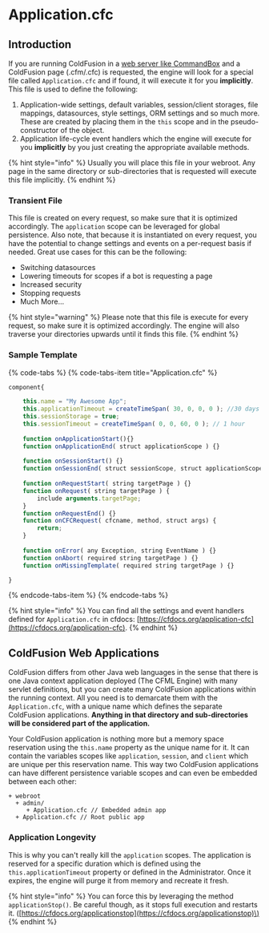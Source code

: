 # Application.cfc

## Introduction

If you are running ColdFusion in a [web server like CommandBox](https://commandbox.ortusbooks.com/embedded-server) and a ColdFusion page \(.cfm/.cfc\)  is requested, the engine will look for a special file called `Application.cfc` and if found, it will execute it for you **implicitly**.  This file is used to define the following:

1. Application-wide settings, default variables, session/client storages, file mappings, datasources, style settings, ORM settings and so much more. These are created by placing them in the `this` scope and in the pseudo-constructor of the object.
2. Application life-cycle event handlers which the engine will execute for you **implicitly** by you just creating the appropriate available methods.

{% hint style="info" %}
Usually you will place this file in your webroot.  Any page in the same directory or sub-directories that is requested will execute this file implicitly.
{% endhint %}

### Transient File

This file is created on every request, so make sure that it is optimized accordingly.  The `application` scope can be leveraged for global persistence.  Also note, that because it is instantiated on every request, you have the potential to change settings and events on a per-request basis if needed.  Great use cases for this can be the following:

* Switching datasources
* Lowering timeouts for scopes if a bot is requesting a page
* Increased security
* Stopping requests
* Much More...

{% hint style="warning" %}
Please note that this file is execute for every request, so make sure it is optimized accordingly.  The engine will also traverse your directories upwards until it finds this file.
{% endhint %}

### Sample Template

{% code-tabs %}
{% code-tabs-item title="Application.cfc" %}
```javascript
component{

    this.name = "My Awesome App";
    this.applicationTimeout = createTimeSpan( 30, 0, 0, 0 ); //30 days
    this.sessionStorage = true;
    this.sessionTimeout = createTimeSpan( 0, 0, 60, 0 ); // 1 hour
    
    function onApplicationStart(){}
    function onApplicationEnd( struct applicationScope ) {}
    
    function onSessionStart() {}
    function onSessionEnd( struct sessionScope, struct applicationScope ) {}
    
    function onRequestStart( string targetPage ) {}
    function onRequest( string targetPage ) {
        include arguments.targetPage;
    }
    function onRequestEnd() {}
    function onCFCRequest( cfcname, method, struct args) { 
        return;
    } 
    
    function onError( any Exception, string EventName ) {}
    function onAbort( required string targetPage ) {} 
    function onMissingTemplate( required string targetPage ) {}

}
```
{% endcode-tabs-item %}
{% endcode-tabs %}

{% hint style="info" %}
You can find all the settings and event handlers defined for `Application.cfc` in cfdocs: [https://cfdocs.org/application-cfc](https://cfdocs.org/application-cfc). 
{% endhint %}

## ColdFusion Web Applications

ColdFusion differs from other Java web languages in the sense that there is one Java context application deployed \(The CFML Engine\) with many servlet definitions, but you can create many ColdFusion applications within the running context.  All you need is to demarcate them with the `Application.cfc`, with a unique name which defines the separate ColdFusion applications.  **Anything in that directory and sub-directories will be considered part of the application.**

Your ColdFusion application is nothing more but a memory space reservation using the `this.name` property as the unique name for it.  It can contain the variables scopes like `application`, `session`, and `client` which are unique per this reservation name. This way two ColdFusion applications can have different persistence variable scopes and can even be embedded between each other:

```text
+ webroot
  + admin/
     + Application.cfc // Embedded admin app
  + Application.cfc // Root public app
```

### Application Longevity

This is why you can't really kill the `application` scopes. The application is reserved for a specific duration which is defined using the `this.applicationTimeout` property or defined in the Administrator. Once it expires, the engine will purge it from memory and recreate it fresh.

{% hint style="info" %}
You can force this by leveraging the method `applicationStop()`.  Be careful though, as it stops full execution and restarts it. \([https://cfdocs.org/applicationstop](https://cfdocs.org/applicationstop)\)
{% endhint %}





